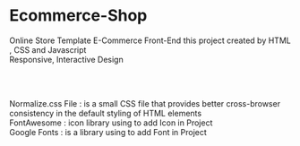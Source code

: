 # Ecommerce-Shop

Online Store Template E-Commerce Front-End
this project created by HTML , CSS and Javascript <br>
Responsive, Interactive Design

<br>
<br>

Normalize.css File : is a small CSS file that provides better cross-browser consistency in the default styling of HTML elements <br>
FontAwesome : icon library using to add Icon in Project <br>
Google Fonts : is a library using to add Font in Project
